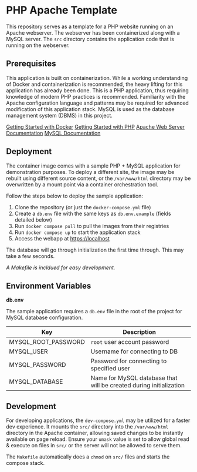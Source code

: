# PHP Apache Template
This repository serves as a template for a PHP website running on an Apache webserver. The webserver has been containerized along with a MySQL server. The `src` directory contains the application code that is running on the webserver.

## Prerequisites
This application is built on containerization. While a working understanding of Docker and containerization is recommended, the heavy lifting for this application has already been done. This is a PHP application, thus requiring knowledge of modern PHP practices is recommended. Familiarity with the Apache configuration language and patterns may be required for advanced modification of this application stack. MySQL is used as the database management system (DBMS) in this project.

[Getting Started with Docker](https://docs.docker.com/get-started/)
[Getting Started with PHP](https://www.php.net/manual/en/getting-started.php)
[Apache Web Server Documentation](https://httpd.apache.org/docs/current/)
[MySQL Documentation](https://dev.mysql.com/doc/refman/8.0/en/)

## Deployment
The container image comes with a sample PHP + MySQL application for demonstration purposes. To deploy a different site, the image may be rebuilt using different source content, or the `/var/www/html` directory may be overwritten by a mount point via a container orchestration tool.

Follow the steps below to deploy the sample application:
1. Clone the repository (or just the `docker-compose.yml` file)
1. Create a `db.env` file with the same keys as `db.env.example` (fields detailed below)
1. Run `docker compose pull` to pull the images from their registries
1. Run `docker compose up` to start the application stack
1. Access the webapp at [https://localhost](https://localhost)

The database will go through initialization the first time through. This may take a few seconds.

*A Makefile is incldued for easy development.*

## Environment Variables

**db.env**

The sample application requires a `db.env` file in the root of the project for MySQL database configuration.

| Key | Description |
| --- | ----------- |
| MYSQL_ROOT_PASSWORD | `root` user account password |
| MYSQL_USER | Username for connecting to DB |
| MYSQL_PASSWORD | Password for connecting to specified user |
| MYSQL_DATABASE | Name for MySQL database that will be created during initialization |

## Development
For developing applications, the `dev-compose.yml` may be utilized for a faster dev experience. It mounts the `src/` directory into the `/var/www/html` directory in the Apache container, allowing saved changes to be instantly available on page reload. Ensure your `umask` value is set to allow global read & execute on files in `src/` or the server will not be allowed to serve them.

The `Makefile` automatically does a `chmod` on `src/` files and starts the compose stack.